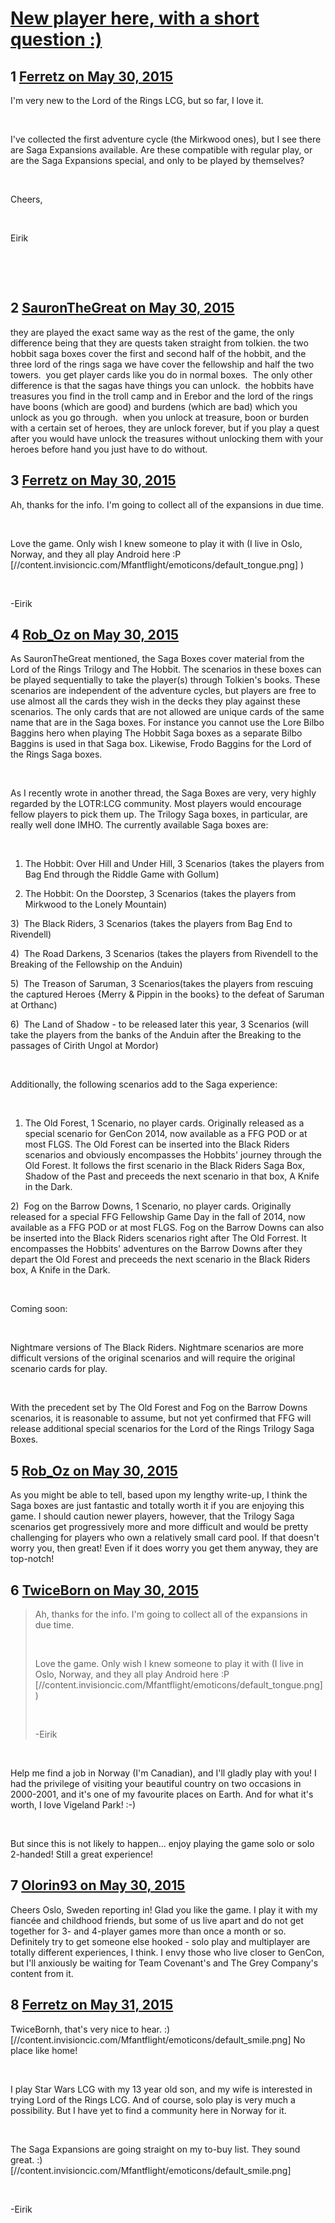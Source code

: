 # [New player here, with a short question :)](https://community.fantasyflightgames.com/topic/178780-new-player-here-with-a-short-question/)

## 1 [Ferretz on May 30, 2015](https://community.fantasyflightgames.com/topic/178780-new-player-here-with-a-short-question/?do=findComment&comment=1642242)

I'm very new to the Lord of the Rings LCG, but so far, I love it. 

 

I've collected the first adventure cycle (the Mirkwood ones), but I see there are Saga Expansions available. Are these compatible with regular play, or are the Saga Expansions special, and only to be played by themselves? 

 

Cheers, 

 

Eirik 

 

 

## 2 [SauronTheGreat on May 30, 2015](https://community.fantasyflightgames.com/topic/178780-new-player-here-with-a-short-question/?do=findComment&comment=1642253)

they are played the exact same way as the rest of the game, the only difference being that they are quests taken straight from tolkien. the two hobbit saga boxes cover the first and second half of the hobbit, and the three lord of the rings saga we have cover the fellowship and half the two towers.  you get player cards like you do in normal boxes.  The only other difference is that the sagas have things you can unlock.  the hobbits have treasures you find in the troll camp and in Erebor and the lord of the rings have boons (which are good) and burdens (which are bad) which you unlock as you go through.  when you unlock at treasure, boon or burden with a certain set of heroes, they are unlock forever, but if you play a quest after you would have unlock the treasures without unlocking them with your heroes before hand you just have to do without.

## 3 [Ferretz on May 30, 2015](https://community.fantasyflightgames.com/topic/178780-new-player-here-with-a-short-question/?do=findComment&comment=1642259)

Ah, thanks for the info. I'm going to collect all of the expansions in due time.

 

Love the game. Only wish I knew someone to play it with (I live in Oslo, Norway, and they all play Android here :P [//content.invisioncic.com/Mfantflight/emoticons/default_tongue.png] ) 

 

-Eirik

## 4 [Rob_Oz on May 30, 2015](https://community.fantasyflightgames.com/topic/178780-new-player-here-with-a-short-question/?do=findComment&comment=1642275)

As SauronTheGreat mentioned, the Saga Boxes cover material from the Lord of the Rings Trilogy and The Hobbit. The scenarios in these boxes can be played sequentially to take the player(s) through Tolkien's books. These scenarios are independent of the adventure cycles, but players are free to use almost all the cards they wish in the decks they play against these scenarios. The only cards that are not allowed are unique cards of the same name that are in the Saga boxes. For instance you cannot use the Lore Bilbo Baggins hero when playing The Hobbit Saga boxes as a separate Bilbo Baggins is used in that Saga box. Likewise, Frodo Baggins for the Lord of the Rings Saga boxes.

 

As I recently wrote in another thread, the Saga Boxes are very, very highly regarded by the LOTR:LCG community. Most players would encourage fellow players to pick them up. The Trilogy Saga boxes, in particular, are really well done IMHO. The currently available Saga boxes are:

 

1) The Hobbit: Over Hill and Under Hill, 3 Scenarios (takes the players from Bag End through the Riddle Game with Gollum)

2) The Hobbit: On the Doorstep, 3 Scenarios (takes the players from Mirkwood to the Lonely Mountain)

3)  The Black Riders, 3 Scenarios (takes the players from Bag End to Rivendell)

4)  The Road Darkens, 3 Scenarios (takes the players from Rivendell to the Breaking of the Fellowship on the Anduin)

5)  The Treason of Saruman, 3 Scenarios(takes the players from rescuing the captured Heroes {Merry & Pippin in the books} to the defeat of Saruman at Orthanc)

6)  The Land of Shadow - to be released later this year, 3 Scenarios (will take the players from the banks of the Anduin after the Breaking to the passages of Cirith Ungol at Mordor)

 

Additionally, the following scenarios add to the Saga experience:

 

1) The Old Forest, 1 Scenario, no player cards. Originally released as a special scenario for GenCon 2014, now available as a FFG POD or at most FLGS. The Old Forest can be inserted into the Black Riders scenarios and obviously encompasses the Hobbits' journey through the Old Forest. It follows the first scenario in the Black Riders Saga Box, Shadow of the Past and preceeds the next scenario in that box, A Knife in the Dark.

2)  Fog on the Barrow Downs, 1 Scenario, no player cards. Originally released for a special FFG Fellowship Game Day in the fall of 2014, now available as a FFG POD or at most FLGS. Fog on the Barrow Downs can also be inserted into the Black Riders scenarios right after The Old Forrest. It encompasses the Hobbits' adventures on the Barrow Downs after they depart the Old Forest and preceeds the next scenario in the Black Riders box, A Knife in the Dark.

 

Coming soon:

 

Nightmare versions of The Black Riders. Nightmare scenarios are more difficult versions of the original scenarios and will require the original scenario cards for play.

 

With the precedent set by The Old Forest and Fog on the Barrow Downs scenarios, it is reasonable to assume, but not yet confirmed that FFG will release additional special scenarios for the Lord of the Rings Trilogy Saga Boxes.

## 5 [Rob_Oz on May 30, 2015](https://community.fantasyflightgames.com/topic/178780-new-player-here-with-a-short-question/?do=findComment&comment=1642281)

As you might be able to tell, based upon my lengthy write-up, I think the Saga boxes are just fantastic and totally worth it if you are enjoying this game. I should caution newer players, however, that the Trilogy Saga scenarios get progressively more and more difficult and would be pretty challenging for players who own a relatively small card pool. If that doesn't worry you, then great! Even if it does worry you get them anyway, they are top-notch!

## 6 [TwiceBorn on May 30, 2015](https://community.fantasyflightgames.com/topic/178780-new-player-here-with-a-short-question/?do=findComment&comment=1642397)

> Ah, thanks for the info. I'm going to collect all of the expansions in due time.
> 
>  
> 
> Love the game. Only wish I knew someone to play it with (I live in Oslo, Norway, and they all play Android here :P [//content.invisioncic.com/Mfantflight/emoticons/default_tongue.png] ) 
> 
>  
> 
> -Eirik

 

Help me find a job in Norway (I'm Canadian), and I'll gladly play with you! I had the privilege of visiting your beautiful country on two occasions in 2000-2001, and it's one of my favourite places on Earth. And for what it's worth, I love Vigeland Park! :-)

 

But since this is not likely to happen… enjoy playing the game solo or solo 2-handed! Still a great experience!

## 7 [Olorin93 on May 30, 2015](https://community.fantasyflightgames.com/topic/178780-new-player-here-with-a-short-question/?do=findComment&comment=1642412)

Cheers Oslo, Sweden reporting in! Glad you like the game. I play it with my fiancée and childhood friends, but some of us live apart and do not get together for 3- and 4-player games more than once a month or so. Definitely try to get someone else hooked - solo play and multiplayer are totally different experiences, I think. I envy those who live closer to GenCon, but I'll anxiously be waiting for Team Covenant's and The Grey Company's content from it.

## 8 [Ferretz on May 31, 2015](https://community.fantasyflightgames.com/topic/178780-new-player-here-with-a-short-question/?do=findComment&comment=1642659)

TwiceBornh, that's very nice to hear. :) [//content.invisioncic.com/Mfantflight/emoticons/default_smile.png] No place like home! 

 

I play Star Wars LCG with my 13 year old son, and my wife is interested in trying Lord of the Rings LCG. And of course, solo play is very much a possibility. But I have yet to find a community here in Norway for it. 

 

The Saga Expansions are going straight on my to-buy list. They sound great. :) [//content.invisioncic.com/Mfantflight/emoticons/default_smile.png] 

 

-Eirik

